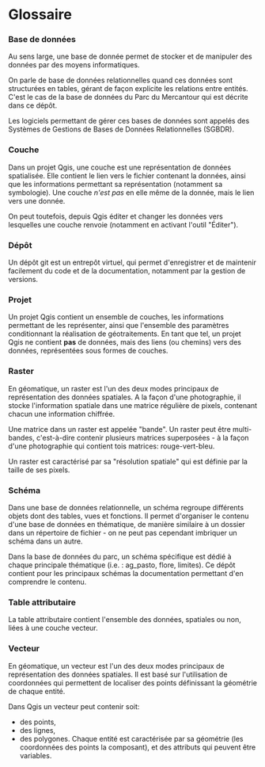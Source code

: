 

# Glossaire

### Base de données
Au sens large, une base de donnée permet de stocker et de manipuler des données par des moyens informatiques. 

On parle de base de données relationnelles quand ces données sont structurées en tables, gérant de façon explicite les relations entre entités. C'est le cas de la base de données du Parc du Mercantour qui est décrite dans ce dépôt. 

Les logiciels permettant de gérer ces bases de données sont appelés des Systèmes de Gestions de Bases de Données Relationnelles (SGBDR). 

### Couche
Dans un projet Qgis, une couche est une représentation de données spatialisée. Elle contient le lien vers le fichier contenant la données, ainsi que les informations permettant sa représentation (notamment sa symbologie).
Une couche _n'est pas_ en elle même de la donnée, mais le lien vers une donnée. 

On peut toutefois, depuis Qgis éditer et changer les données vers lesquelles une couche renvoie (notamment en activant l'outil "Éditer").

### Dépôt
Un dépôt git est un entrepôt virtuel, qui permet d'enregistrer et de maintenir facilement du code et de la documentation, notamment par la gestion de versions.

### Projet
Un projet Qgis contient un ensemble de couches, les informations permettant de les représenter, ainsi que l'ensemble des paramètres conditionnant la réalisation de géotraitements. 
En tant que tel, un projet Qgis ne contient **pas** de données, mais des liens (ou chemins) vers des données, représentées sous formes de couches. 


### Raster
En géomatique, un raster est l'un des deux modes principaux de représentation des données spatiales. A la façon d'une photographie, il stocke l'information spatiale dans une matrice régulière de pixels, contenant chacun une information chiffrée.

Une matrice dans un raster est appelée "bande". Un raster peut être multi-bandes, c'est-à-dire contenir plusieurs matrices superposées - à la façon d'une photographie qui contient tois matrices: rouge-vert-bleu. 

Un raster est caractérisé par sa "résolution spatiale" qui est définie par la taille de ses pixels. 


### Schéma
Dans une base de données relationnelle, un schéma regroupe différents objets dont des tables, vues et fonctions. 
Il permet d'organiser le contenu d'une base de données en thématique, de manière similaire à un dossier dans un répertoire de fichier - on ne peut pas cependant imbriquer un schéma dans un autre. 

Dans la base de données du parc, un schéma spécifique est dédié à chaque principale thématique (i.e. : ag_pasto, flore, limites). Ce dépôt contient pour les principaux schémas la documentation permettant d'en comprendre le contenu. 

### Table attributaire
La table attributaire contient l'ensemble des données, spatiales ou non, liées à une couche vecteur.

### Vecteur
En géomatique, un vecteur est l'un des deux modes principaux de représentation des données spatiales. 
Il est basé sur l'utilisation de coordonnées qui permettent de localiser des points définissant la géométrie de chaque entité.

Dans Qgis un vecteur peut contenir soit: 
- des points, 
- des lignes, 
 - des polygones. 
Chaque entité est caractérisée par sa géométrie (les coordonnées des points la composant), et des attributs qui peuvent être variables. 


